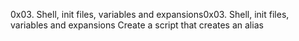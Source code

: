 0x03. Shell, init files, variables and expansions0x03. Shell, init files, variables and expansions
Create a script that creates an alias
